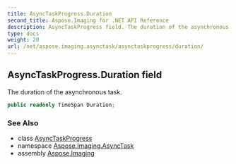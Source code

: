 ```yaml
---
title: AsyncTaskProgress.Duration
second_title: Aspose.Imaging for .NET API Reference
description: AsyncTaskProgress field. The duration of the asynchronous task
type: docs
weight: 20
url: /net/aspose.imaging.asynctask/asynctaskprogress/duration/
---
```

## AsyncTaskProgress.Duration field

The duration of the asynchronous task.

```csharp
public readonly TimeSpan Duration;
```

### See Also

* class [AsyncTaskProgress](../)
* namespace [Aspose.Imaging.AsyncTask](../../asynctaskprogress/)
* assembly [Aspose.Imaging](../../../)



